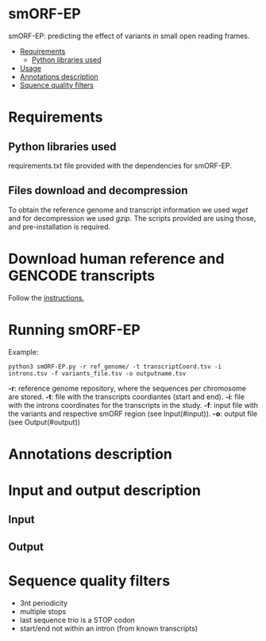 # smORF-EP

smORF-EP: predicting the effect of variants in small open reading frames.


- [Requirements](#requirements)
  * [Python libraries used](#python-libraries-used)
- [Usage](#usage)
- [Annotations description](#annotations-description)
- [Squence quality filters](#sequence-quality-filtes)





# Requirements

## Python libraries used

requirements.txt file provided with the dependencies for smORF-EP.

<!-- 
- pandas (might require installation)
- re (might require installation)
- datetime
- os
- sys
- time -->


## Files download and decompression

To obtain the reference genome and transcript information we used *wget* and for decompression we used *gzip*. 
The scripts provided are using those, and pre-installation is required.


# Download human reference and GENCODE transcripts

Follow the [instructions.](https://github.com/Computational-Rare-Disease-Genomics-WHG/smORF-EP/blob/main/data)

# Running smORF-EP

Example:
```
python3 smORF-EP.py -r ref_genome/ -t transcriptCoord.tsv -i introns.tsv -f variants_file.tsv -o outputname.tsv
```
**-r**: reference genome repository, where the sequences per chromosome are stored.
**-t**: file with the transcripts coordiantes (start and end).
**-i**: file with the introns coordinates for the transcripts in the study.
**-f**: input file with the variants and respective smORF region (see Input(#input)).
**-o**: output file (see Output(#output))

<!-- # Installation

pip install smORF-EP -->



# Annotations description


# Input and output description

## Input

## Output


# Sequence quality filters

- 3nt periodicity
- multiple stops
- last sequence trio is a STOP codon
- start/end not within an intron (from known transcripts)

